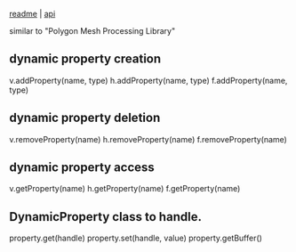 [readme](../README.md) | [api](api.md)

similar to "Polygon Mesh Processing Library"

## dynamic property creation
v.addProperty(name, type)
h.addProperty(name, type)
f.addProperty(name, type)

## dynamic property deletion
v.removeProperty(name)
h.removeProperty(name)
f.removeProperty(name)

## dynamic property access
v.getProperty(name)
h.getProperty(name)
f.getProperty(name)

## DynamicProperty class to handle.
property.get(handle)
property.set(handle, value)
property.getBuffer()
